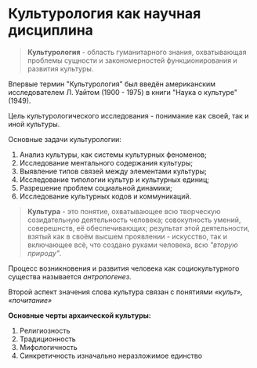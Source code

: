 # Культурология как научная дисциплина

> __Культурология__ - область гуманитарного знания, охватывающая проблемы сущности и закономерностей функционирования и развития культуры.

Впервые термин "Культурология" был введён американским исследователем Л. Уайтом (1900 - 1975) в книги "Наука о культуре" (1949).

Цель культурологического исследования - понимание как своей, так и иной культуры.

Основные задачи культурологии:
1. Анализ культуры, как системы культурных феноменов;
2. Исследование ментального содержания культуры;
3. Выявление типов связей между элементами культуры;
4. Исследование типологии культур и культурных единиц;
5. Разрешение проблем социальной динамики;
6. Исследование культурных кодов и коммуникаций.

> __Культура__ - это понятие, охватывающее всю творческую созидательную деятельность человека; совокупность умений, соверешнств, её обеспечивающих; результат этой деятельности, взятый как в своём высшем проявлении - искусство, так и включающее всё, что создано руками человека, всю _"вторую природу"_.

Процесс возникновения и развития человека как социокультурного существа называется _антропогенез_.

Второй аспект значения слова культура связан с понятиями _«культ», «почитание»_

__Основные черты архаической культуры:__

1.	Религиозность 
2.	Традиционность
3.	Мифологичность
4.	Синкретичность изначально неразложимое единство  
